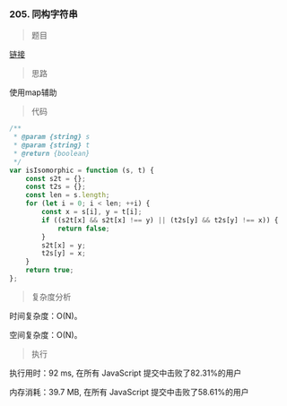 ### 205. 同构字符串

> 题目

[链接](https://leetcode-cn.com/problems/isomorphic-strings/)

> 思路

使用map辅助

> 代码

```js
/**
 * @param {string} s
 * @param {string} t
 * @return {boolean}
 */
var isIsomorphic = function (s, t) {
    const s2t = {};
    const t2s = {};
    const len = s.length;
    for (let i = 0; i < len; ++i) {
        const x = s[i], y = t[i];
        if ((s2t[x] && s2t[x] !== y) || (t2s[y] && t2s[y] !== x)) {
            return false;
        }
        s2t[x] = y;
        t2s[y] = x;
    }
    return true;
};
```

> 复杂度分析

时间复杂度：O(N)。

空间复杂度：O(N)。

> 执行

执行用时：92 ms, 在所有 JavaScript 提交中击败了82.31%的用户

内存消耗：39.7 MB, 在所有 JavaScript 提交中击败了58.61%的用户

